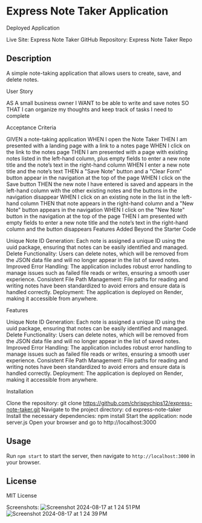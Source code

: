 
# Express Note Taker Application

Deployed Application

Live Site: Express Note Taker
GitHub Repository: Express Note Taker Repo

## Description
A simple note-taking application that allows users to create, save, and delete notes.

User Story

AS A small business owner
I WANT to be able to write and save notes
SO THAT I can organize my thoughts and keep track of tasks I need to complete

Acceptance Criteria

GIVEN a note-taking application
WHEN I open the Note Taker
THEN I am presented with a landing page with a link to a notes page
WHEN I click on the link to the notes page
THEN I am presented with a page with existing notes listed in the left-hand column, plus empty fields to enter a new note title and the note’s text in the right-hand column
WHEN I enter a new note title and the note’s text
THEN a "Save Note" button and a "Clear Form" button appear in the navigation at the top of the page
WHEN I click on the Save button
THEN the new note I have entered is saved and appears in the left-hand column with the other existing notes and the buttons in the navigation disappear
WHEN I click on an existing note in the list in the left-hand column
THEN that note appears in the right-hand column and a "New Note" button appears in the navigation
WHEN I click on the "New Note" button in the navigation at the top of the page
THEN I am presented with empty fields to enter a new note title and the note’s text in the right-hand column and the button disappears
Features Added Beyond the Starter Code

Unique Note ID Generation: Each note is assigned a unique ID using the uuid package, ensuring that notes can be easily identified and managed.
Delete Functionality: Users can delete notes, which will be removed from the JSON data file and will no longer appear in the list of saved notes.
Improved Error Handling: The application includes robust error handling to manage issues such as failed file reads or writes, ensuring a smooth user experience.
Consistent File Path Management: File paths for reading and writing notes have been standardized to avoid errors and ensure data is handled correctly.
Deployment: The application is deployed on Render, making it accessible from anywhere.

Features 

Unique Note ID Generation: Each note is assigned a unique ID using the uuid package, ensuring that notes can be easily identified and managed.
Delete Functionality: Users can delete notes, which will be removed from the JSON data file and will no longer appear in the list of saved notes.
Improved Error Handling: The application includes robust error handling to manage issues such as failed file reads or writes, ensuring a smooth user experience.
Consistent File Path Management: File paths for reading and writing notes have been standardized to avoid errors and ensure data is handled correctly.
Deployment: The application is deployed on Render, making it accessible from anywhere.


Installation

Clone the repository:
git clone https://github.com/chrispychips12/express-note-taker.git
Navigate to the project directory:
cd express-note-taker
Install the necessary dependencies:
npm install
Start the application:
node server.js
Open your browser and go to http://localhost:3000

## Usage
Run `npm start` to start the server, then navigate to `http://localhost:3000` in your browser.

## License
MIT License

Screenshots:
![Screenshot 2024-08-17 at 1 24 51 PM](https://github.com/user-attachments/assets/9404da2b-e247-499b-893e-f8290d09a5f3)
![Screenshot 2024-08-17 at 1 24 39 PM](https://github.com/user-attachments/assets/71f347e0-4b7a-4f6c-963c-2532de4ddbdf)




